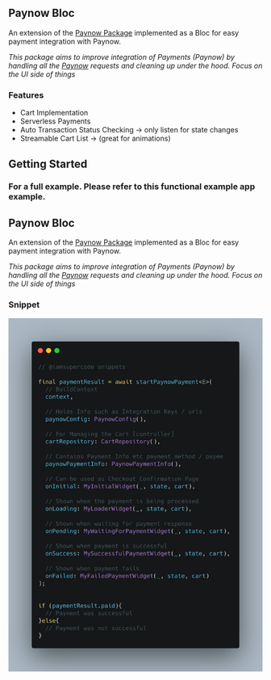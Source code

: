 ## Paynow Bloc
An extension of the [Paynow Package](https://pub.dev/packages/paynow) implemented as a Bloc for easy payment integration with Paynow.

_This package aims to improve integration of Payments (Paynow) by handling all the [Paynow](https://pub.dev/packages/paynow) requests and cleaning up under the hood. Focus on the UI side of things_


### Features

* Cart Implementation
* Serverless Payments
* Auto Transaction Status Checking -> only listen for state changes
* Streamable Cart List -> (great for animations)


## Getting Started

### For a full example. Please refer to this functional example app example.

## Paynow Bloc
An extension of the [Paynow Package](https://pub.dev/packages/paynow) implemented as a Bloc for easy payment integration with Paynow.

_This package aims to improve integration of Payments (Paynow) by handling all the [Paynow](https://pub.dev/packages/paynow) requests and cleaning up under the hood. Focus on the UI side of things_

### Snippet
![Paynow Bloc Snippet](paynow_d.png)
